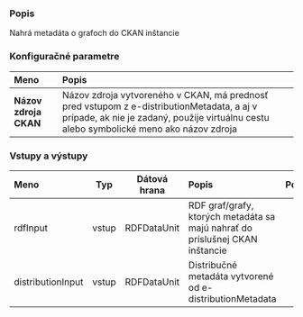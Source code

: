 ### Popis

Nahrá metadáta o grafoch do CKAN inštancie

### Konfiguračné parametre

| Meno | Popis |
|:----|:----|
|**Názov zdroja CKAN** | Názov zdroja vytvoreného v CKAN, má prednosť pred vstupom z e-distributionMetadata, a aj v prípade, ak nie je zadaný, použije virtuálnu cestu alebo symbolické meno ako názov zdroja|

### Vstupy a výstupy ###

|Meno |Typ | Dátová hrana | Popis | Povinné |
|:--------|:------:|:------:|:-------------|:---------------------:|
|rdfInput          |vstup| RDFDataUnit | RDF graf/grafy, ktorých metadáta sa majú nahrať do príslušnej CKAN inštancie |áno|
|distributionInput |vstup| RDFDataUnit | Distribučné metadáta vytvorené od e-distributionMetadata | |